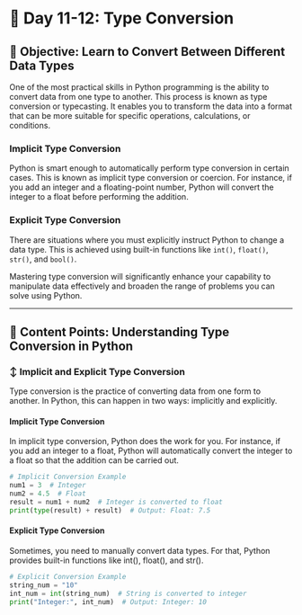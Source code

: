 # 🔄 Day 11-12: Type Conversion

## 🎯 Objective: Learn to Convert Between Different Data Types

One of the most practical skills in Python programming is the ability to convert data from one type to another. This
process is known as type conversion or typecasting. It enables you to transform the data into a format that can be more
suitable for specific operations, calculations, or conditions.

### Implicit Type Conversion

Python is smart enough to automatically perform type conversion in certain cases. This is known as implicit type
conversion or coercion. For instance, if you add an integer and a floating-point number, Python will convert the integer
to a float before performing the addition.

### Explicit Type Conversion

There are situations where you must explicitly instruct Python to change a data type. This is achieved using built-in
functions like `int()`, `float()`, `str()`, and `bool()`.

Mastering type conversion will significantly enhance your capability to manipulate data effectively and broaden the range of problems you can solve using Python.

---
## 📘 Content Points: Understanding Type Conversion in Python

### ↕️ Implicit and Explicit Type Conversion

Type conversion is the practice of converting data from one form to another. In Python, this can happen in two ways: implicitly and explicitly.

#### Implicit Type Conversion

In implicit type conversion, Python does the work for you. For instance, if you add an integer to a float, Python will automatically convert the integer to a float so that the addition can be carried out.

```python
# Implicit Conversion Example
num1 = 3  # Integer
num2 = 4.5  # Float
result = num1 + num2  # Integer is converted to float
print(type(result) + result)  # Output: Float: 7.5
```
#### Explicit Type Conversion
Sometimes, you need to manually convert data types. For that, Python provides built-in functions like int(), float(), and str().
```python
# Explicit Conversion Example
string_num = "10"
int_num = int(string_num)  # String is converted to integer
print("Integer:", int_num)  # Output: Integer: 10
```
